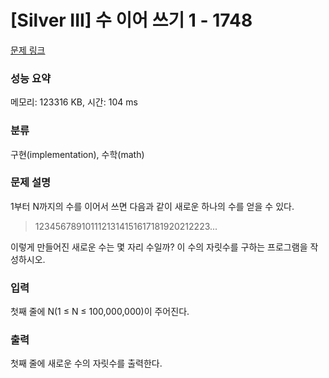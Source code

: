 # [Silver III] 수 이어 쓰기 1 - 1748 

[문제 링크](https://www.acmicpc.net/problem/1748) 

### 성능 요약

메모리: 123316 KB, 시간: 104 ms

### 분류

구현(implementation), 수학(math)

### 문제 설명

<p>1부터 N까지의 수를 이어서 쓰면 다음과 같이 새로운 하나의 수를 얻을 수 있다.</p>

<blockquote>
<p>1234567891011121314151617181920212223...</p>
</blockquote>

<p>이렇게 만들어진 새로운 수는 몇 자리 수일까? 이 수의 자릿수를 구하는 프로그램을 작성하시오.</p>

### 입력 

 <p>첫째 줄에 N(1 ≤ N ≤ 100,000,000)이 주어진다.</p>

### 출력 

 <p>첫째 줄에 새로운 수의 자릿수를 출력한다.</p>

